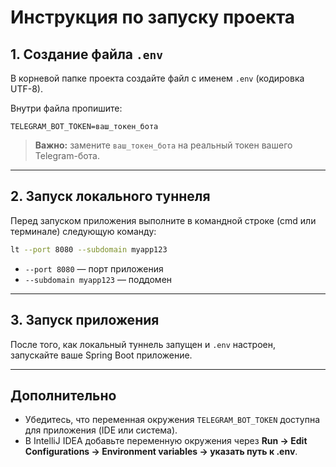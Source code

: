 
# Инструкция по запуску проекта

## 1. Создание файла `.env`

В корневой папке проекта создайте файл с именем `.env` (кодировка UTF-8).

Внутри файла пропишите:

```env
TELEGRAM_BOT_TOKEN=ваш_токен_бота
```

> **Важно:** замените `ваш_токен_бота` на реальный токен вашего Telegram-бота.

---

## 2. Запуск локального туннеля

Перед запуском приложения выполните в командной строке (cmd или терминале) следующую команду:

```bash
lt --port 8080 --subdomain myapp123
```

- `--port 8080` — порт приложения
- `--subdomain myapp123` — поддомен

---

## 3. Запуск приложения

После того, как локальный туннель запущен и `.env` настроен, запускайте ваше Spring Boot приложение.

---

## Дополнительно

- Убедитесь, что переменная окружения `TELEGRAM_BOT_TOKEN` доступна для приложения (IDE или система).
- В IntelliJ IDEA добавьте переменную окружения через **Run → Edit Configurations → Environment variables → указать путь к .env**.

